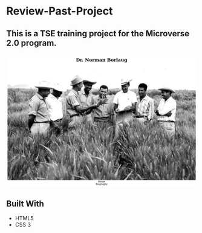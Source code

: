 # Review-Past-Project

## This is a TSE training project for the Microverse 2.0 program.

![screenShot](./test.png)

## Built With
- HTML5
- CSS 3